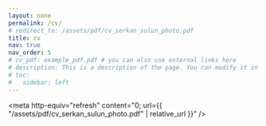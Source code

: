 ```yaml
---
layout: none
permalink: /cv/
# redirect_to: /assets/pdf/cv_serkan_sulun_photo.pdf
title: cv
nav: true
nav_order: 5
# cv_pdf: example_pdf.pdf # you can also use external links here
# description: This is a description of the page. You can modify it in '_pages/cv.md'. You can also change or remove the top pdf download button.
# toc:
#   sidebar: left
---
```


<meta http-equiv="refresh" content="0; url={{ "/assets/pdf/cv_serkan_sulun_photo.pdf" | relative_url }}" />


